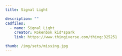 ```yaml
---
title: Signal Light

description: ""
cadfiles:
  - name: Signal Light
    creator: Rokenbok kid*spark
    link: https://www.thingiverse.com/thing:325251

thumb: /img/sets/missing.jpg
---
```

